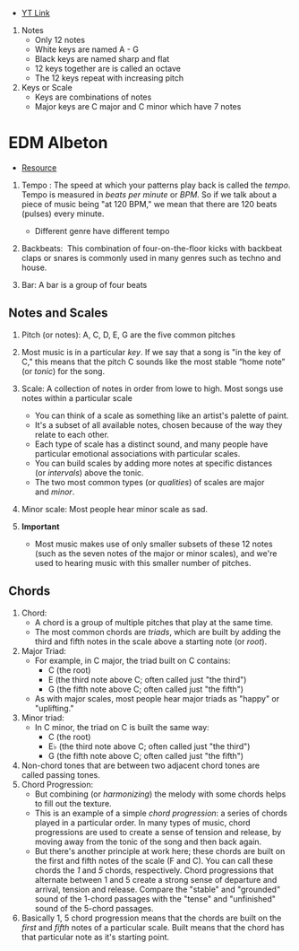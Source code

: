 - [YT Link](https://www.youtube.com/watch?v=rgaTLrZGlk0)

1. Notes
	- Only 12 notes
	- White keys are named A - G
	- Black keys are named sharp and flat
	- 12 keys together are is called an octave
	- The 12 keys repeat with increasing pitch
2. Keys or Scale
	- Keys are combinations of notes
	- Major keys are C major and C minor which have 7 notes


# EDM Albeton
- [Resource](https://learningmusic.ableton.com/make-beats/beat-and-tempo.html)
1. Tempo : The speed at which your patterns play back is called the _tempo_. Tempo is measured in _beats per minute_ or _BPM_. So if we talk about a piece of music being "at 120 BPM," we mean that there are 120 beats (pulses) every minute.
	- Different genre have different tempo

 2. Backbeats:  This combination of four-on-the-floor kicks with backbeat claps or snares is commonly used in many genres such as techno and house.

 3. Bar: A bar is a group of four beats


## Notes and Scales
1. Pitch (or notes): A, C, D, E, G are the five common pitches 
2. Most music is in a particular _key_. If we say that a song is "in the key of C," this means that the pitch C sounds like the most stable “home note” (or _tonic_) for the song.
3. Scale: A collection of notes in order from lowe to high. Most songs use notes within a particular scale
	- You can think of a scale as something like an artist's palette of paint. 
	- It's a subset of all available notes, chosen because of the way they relate to each other.
	- Each type of scale has a distinct sound, and many people have particular emotional associations with particular scales.
	- You can build scales by adding more notes at specific distances (or _intervals_) above the tonic. 
	- The two most common types (or _qualities_) of scales are major and _minor_.
 
4. Minor scale: Most people hear minor scale as sad.
5. **Important**
	- Most music makes use of only smaller subsets of these 12 notes (such as the seven notes of the major or minor scales), and we're used to hearing music with this smaller number of pitches.

## Chords
1. Chord: 
	- A chord is a group of multiple pitches that play at the same time.
	- The most common chords are _triads_, which are built by adding the third and fifth notes in the scale above a starting note (or _root_).
 2. Major Triad:
	- For example, in C major, the triad built on C contains:
		- C (the root)
		- E (the third note above C; often called just "the third")
		- G (the fifth note above C; often called just "the fifth")
	- As with major scales, most people hear major triads as "happy" or "uplifting."
 3. Minor triad:
	- In C minor, the triad on C is built the same way:
		- C (the root)
		- E♭ (the third note above C; often called just "the third")
		- G (the fifth note above C; often called just "the fifth")
  4.  Non-chord tones that are between two adjacent chord tones are called passing tones.
  5. Chord Progression:
	  - But combining (or _harmonizing_) the melody with some chords helps to fill out the texture. 
	  - This is an example of a simple _chord progression_: a series of chords played in a particular order. In many types of music, chord progressions are used to create a sense of tension and release, by moving away from the tonic of the song and then back again.
	 - But there's another principle at work here; these chords are built on the first and fifth notes of the scale (F and C). You can call these chords the _1_ and _5_ chords, respectively. Chord progressions that alternate between 1 and 5 create a strong sense of departure and arrival, tension and release. Compare the "stable" and "grounded" sound of the 1-chord passages with the "tense" and "unfinished" sound of the 5-chord passages.
  6. Basically 1, 5 chord progression means that the chords are built on the *first* and *fifth* notes of a particular scale. Built means that the chord has that particular note as it's starting point.